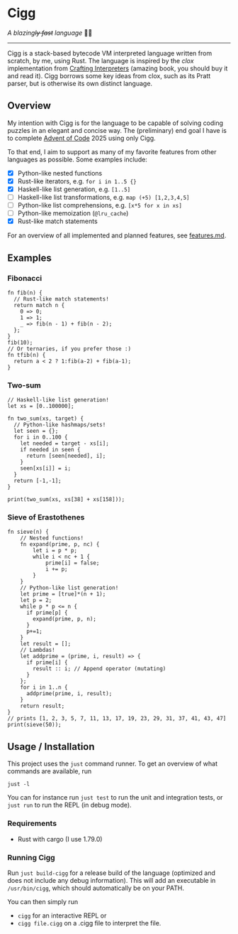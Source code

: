 # Cigg
_A blazing~~ly fast~~ language_ 🚬🚬
____

Cigg is a stack-based bytecode VM interpreted language written from scratch, by me, using Rust. The language is inspired by the _clox_ implementation from [Crafting Interpreters](https://craftinginterpreters.com/)
(amazing book, you should buy it and read it). Cigg borrows some key ideas from clox, such as its Pratt parser, but is otherwise its own distinct language.

## Overview
My intention with Cigg is for the language to be capable of solving coding puzzles in an elegant and concise way.
The (preliminary) end goal I have is to complete [Advent of Code](https://adventofcode.com/) 2025 using only Cigg.

To that end, I aim to support as many of my favorite features from other languages as possible. Some examples include:

- [x] Python-like nested functions
- [x] Rust-like iterators, e.g. `for i in 1..5 {}`
- [x] Haskell-like list generation, e.g. `[1..5]`
- [ ] Haskell-like list transformations, e.g. `map (+5) [1,2,3,4,5]`
- [ ] Python-like list comprehensions, e.g. `[x*5 for x in xs]`
- [ ] Python-like memoization (`@lru_cache`)
- [X] Rust-like match statements

For an overview of all implemented and planned features, see [features.md](https://github.com/tomasnyberg/tomaslang/blob/main/features.md).


## Examples

### Fibonacci
```cigg
fn fib(n) {
  // Rust-like match statements!
  return match n {
    0 => 0;
    1 => 1;
    _ => fib(n - 1) + fib(n - 2);
  };
}
fib(10);
// Or ternaries, if you prefer those :)
fn tfib(n) {
  return a < 2 ? 1:fib(a-2) + fib(a-1);
}
```

### Two-sum
```cigg
// Haskell-like list generation!
let xs = [0..100000];

fn two_sum(xs, target) {
  // Python-like hashmaps/sets!
  let seen = {};
  for i in 0..100 {
    let needed = target - xs[i];
    if needed in seen {
      return [seen[needed], i];
    }
    seen[xs[i]] = i;
  }
  return [-1,-1];
}

print(two_sum(xs, xs[38] + xs[158]));
```

### Sieve of Erastothenes
```cigg
fn sieve(n) {
    // Nested functions!
    fn expand(prime, p, nc) {
        let i = p * p;
        while i < nc + 1 {
            prime[i] = false;
            i += p;
        }
    }
    // Python-like list generation!
    let prime = [true]*(n + 1);
    let p = 2;
    while p * p <= n {
      if prime[p] {
        expand(prime, p, n);
      }
      p+=1;
    }
    let result = [];
    // Lambdas!
    let addprime = (prime, i, result) => {
      if prime[i] {
        result :: i; // Append operator (mutating)
      }
    };
    for i in 1..n {
      addprime(prime, i, result);
    }
    return result;
}
// prints [1, 2, 3, 5, 7, 11, 13, 17, 19, 23, 29, 31, 37, 41, 43, 47]
print(sieve(50));
```

## Usage / Installation
This project uses the `just` command runner. To get an overview of what commands are available, run
```
just -l
```

You can for instance run `just test` to run the unit and integration tests, or `just run` to run the
REPL (in debug mode).
### Requirements
- Rust with cargo (I use 1.79.0)


### Running Cigg
Run `just build-cigg` for a release build of the language (optimized and does not include any debug information).
This will add an executable in `/usr/bin/cigg`, which should automatically be on your PATH.

You can then simply run 

- `cigg` for an interactive REPL
or
- `cigg file.cigg` on a .cigg file to interpret the file.


